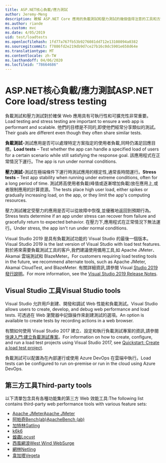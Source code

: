 ```yaml
---
title: ASP.NET核心負載/應力測試
author: Jeremy-Meng
description: 瞭解 ASP.NET Core 應用的負載測試和壓力測試的幾個值得注意的工具和方法。
ms.author: riande
ms.custom: mvc
ms.date: 4/05/2019
uid: test/loadtests
ms.openlocfilehash: 1fd77a767fb53b9276081dd712e13108094a0382
ms.sourcegitcommit: f7886fd2e219db9d7ce27b16c0dc5901e658d64e
ms.translationtype: MT
ms.contentlocale: zh-TW
ms.lasthandoff: 04/06/2020
ms.locfileid: "78664686"
---
```

# <a name="aspnet-core-loadstress-testing"></a><span data-ttu-id="871b4-103">ASP.NET核心負載/應力測試</span><span class="sxs-lookup"><span data-stu-id="871b4-103">ASP.NET Core load/stress testing</span></span>

<span data-ttu-id="871b4-104">負載測試和壓力測試對於確保 Web 應用具有可執行性和可擴充性非常重要。</span><span class="sxs-lookup"><span data-stu-id="871b4-104">Load testing and stress testing are important to ensure a web app is performant and scalable.</span></span> <span data-ttu-id="871b4-105">他們的目標是不同的,即使他們經常分享類似的測試。</span><span class="sxs-lookup"><span data-stu-id="871b4-105">Their goals are different even though they often share similar tests.</span></span>

<span data-ttu-id="871b4-106">**負載測試**&ndash;測試應用是否可以處理特定方案指定的使用者負載,同時仍滿足回應目標。</span><span class="sxs-lookup"><span data-stu-id="871b4-106">**Load tests** &ndash; Test whether the app can handle a specified load of users for a certain scenario while still satisfying the response goal.</span></span> <span data-ttu-id="871b4-107">該應用程式在正常情況下運行。</span><span class="sxs-lookup"><span data-stu-id="871b4-107">The app is run under normal conditions.</span></span>

<span data-ttu-id="871b4-108">**壓力測試**&ndash;測試在極端條件下運行時測試應用的穩定性,通常長時間運行。</span><span class="sxs-lookup"><span data-stu-id="871b4-108">**Stress tests** &ndash; Test app stability when running under extreme conditions, often for a long period of time.</span></span> <span data-ttu-id="871b4-109">測試將高使用者負載(峰值或逐漸增加負載)放在應用上,或者限制應用的計算資源。</span><span class="sxs-lookup"><span data-stu-id="871b4-109">The tests place high user load, either spikes or gradually increasing load, on the app, or they limit the app's computing resources.</span></span>

<span data-ttu-id="871b4-110">壓力測試確定受壓力的應用是否可以從故障中恢復,並優雅地返回到預期行為。</span><span class="sxs-lookup"><span data-stu-id="871b4-110">Stress tests determine if an app under stress can recover from failure and gracefully return to expected behavior.</span></span> <span data-ttu-id="871b4-111">在壓力下,應用程式在正常情況下無法運行。</span><span class="sxs-lookup"><span data-stu-id="871b4-111">Under stress, the app isn't run under normal conditions.</span></span>

<span data-ttu-id="871b4-112">Visual Studio 2019 是具有負載測試功能的 Visual Studio 的最後一個版本。</span><span class="sxs-lookup"><span data-stu-id="871b4-112">Visual Studio 2019 is the last version of Visual Studio with load test features.</span></span> <span data-ttu-id="871b4-113">對於將來需要負載測試工具的客戶,我們建議使用備用工具,如 Apache JMeter、Akamai 雲端測試和 BlazeMeter。</span><span class="sxs-lookup"><span data-stu-id="871b4-113">For customers requiring load testing tools in the future, we recommend alternate tools, such as Apache JMeter, Akamai CloudTest, and BlazeMeter.</span></span> <span data-ttu-id="871b4-114">有關詳細資訊,請參閱 Visual [Studio 2019 發行說明](/visualstudio/releases/2019/release-notes-v16.0#test-tools)。</span><span class="sxs-lookup"><span data-stu-id="871b4-114">For more information, see the [Visual Studio 2019 Release Notes](/visualstudio/releases/2019/release-notes-v16.0#test-tools).</span></span>

## <a name="visual-studio-tools"></a><span data-ttu-id="871b4-115">Visual Studio 工具</span><span class="sxs-lookup"><span data-stu-id="871b4-115">Visual Studio tools</span></span>

<span data-ttu-id="871b4-116">Visual Studio 允許用戶創建、開發和調試 Web 性能和負載測試。</span><span class="sxs-lookup"><span data-stu-id="871b4-116">Visual Studio allows users to create, develop, and debug web performance and load tests.</span></span> <span data-ttu-id="871b4-117">可透過在 Web 瀏覽器中記錄操作來創建測試的選項。</span><span class="sxs-lookup"><span data-stu-id="871b4-117">An option is available to create tests by recording actions in a web browser.</span></span>

<span data-ttu-id="871b4-118">有關如何使用 Visual Studio 2017 建立、設定和執行負載測試專案的資訊,請參閱[快速入門:建立負載測試專案](/visualstudio/test/quickstart-create-a-load-test-project?view=vs-2017)。</span><span class="sxs-lookup"><span data-stu-id="871b4-118">For information on how to create, configure, and run a load test projects using Visual Studio 2017, see [Quickstart: Create a load test project](/visualstudio/test/quickstart-create-a-load-test-project?view=vs-2017).</span></span>

<span data-ttu-id="871b4-119">負載測試可以配置為在內部運行或使用 Azure DevOps 在雲端中執行。</span><span class="sxs-lookup"><span data-stu-id="871b4-119">Load tests can be configured to run on-premise or run in the cloud using Azure DevOps.</span></span>

## <a name="third-party-tools"></a><span data-ttu-id="871b4-120">第三方工具</span><span class="sxs-lookup"><span data-stu-id="871b4-120">Third-party tools</span></span>

<span data-ttu-id="871b4-121">以下清單包含具有各種功能集的第三方 Web 效能工具:</span><span class="sxs-lookup"><span data-stu-id="871b4-121">The following list contains third-party web performance tools with various feature sets:</span></span>

* [<span data-ttu-id="871b4-122">Apache JMeter</span><span class="sxs-lookup"><span data-stu-id="871b4-122">Apache JMeter</span></span>](https://jmeter.apache.org/)
* [<span data-ttu-id="871b4-123">阿帕奇Bench(ab)</span><span class="sxs-lookup"><span data-stu-id="871b4-123">ApacheBench (ab)</span></span>](https://httpd.apache.org/docs/2.4/programs/ab.html)
* [<span data-ttu-id="871b4-124">加特林</span><span class="sxs-lookup"><span data-stu-id="871b4-124">Gatling</span></span>](https://gatling.io/)
* [<span data-ttu-id="871b4-125">k6</span><span class="sxs-lookup"><span data-stu-id="871b4-125">k6</span></span>](https://k6.io)
* [<span data-ttu-id="871b4-126">蝗蟲</span><span class="sxs-lookup"><span data-stu-id="871b4-126">Locust</span></span>](https://locust.io/)
* [<span data-ttu-id="871b4-127">西風網浪</span><span class="sxs-lookup"><span data-stu-id="871b4-127">West Wind WebSurge</span></span>](https://websurge.west-wind.com/)
* [<span data-ttu-id="871b4-128">網林</span><span class="sxs-lookup"><span data-stu-id="871b4-128">Netling</span></span>](https://github.com/hallatore/Netling)
* [<span data-ttu-id="871b4-129">韋加塔</span><span class="sxs-lookup"><span data-stu-id="871b4-129">Vegeta</span></span>](https://github.com/tsenart/vegeta)

